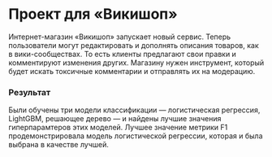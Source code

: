# Проект для «Викишоп»

Интернет-магазин «Викишоп» запускает новый сервис. Теперь пользователи могут редактировать и дополнять описания товаров, как в вики-сообществах. То есть клиенты предлагают свои правки и комментируют изменения других. Магазину нужен инструмент, который будет искать токсичные комментарии и отправлять их на модерацию.

### Результат
Были обучены три модели классификации — логистическая регрессия, LightGBM, решающее дерево — и найдены лучшие значения гиперпарамтеров этих моделей. Лучшее значение метрики F1 продемонстрировала модель логистической регрессии, которая и была выбрана в качестве лучшей.
